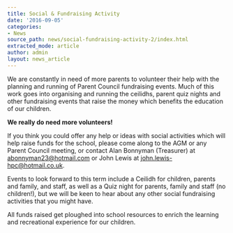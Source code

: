 ```yaml
---
title: Social & Fundraising Activity
date: '2016-09-05'
categories:
- News
source_path: news/social-fundraising-activity-2/index.html
extracted_mode: article
author: admin
layout: news_article
---
```

We are constantly in need of more parents to volunteer their help with the planning and running of Parent Council fundraising events. Much of this work goes into organising and running the ceilidhs, parent quiz nights and other fundraising events that raise the money which benefits the education of our children.

**We really do need more volunteers!**

If you think you could offer any help or ideas with social activities which will help raise funds for the school, please come along to the AGM or any Parent Council meeting, or contact Alan Bonnyman (Treasurer) at [abonnyman23@hotmail.com](mailto:abonnyman23@hotmail.com) or John Lewis at [john.lewis-hpc@hotmail.co.uk](mailto:john.lewis-hpc@hotmail.co.uk).

Events to look forward to this term include a Ceilidh for children, parents and family, and staff, as well as a Quiz night for parents, family and staff (no children!), but we will be keen to hear about any other social fundraising activities that you might have.

All funds raised get ploughed into school resources to enrich the learning and recreational experience for our children.
